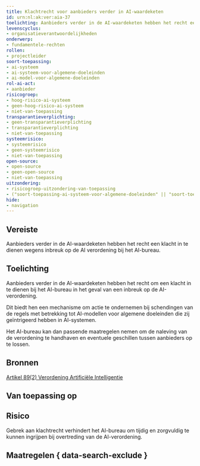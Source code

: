 ```yaml
---
title: Klachtrecht voor aanbieders verder in AI-waardeketen
id: urn:nl:ak:ver:aia-37
toelichting: Aanbieders verder in de AI-waardeketen hebben het recht een klacht in te dienen wegens inbreuk op de AI verordening bij het AI-bureau.
levenscyclus:
- organisatieverantwoordelijkheden
onderwerp:
- fundamentele-rechten
rollen:
- projectleider
soort-toepassing:
- ai-systeem
- ai-systeem-voor-algemene-doeleinden
- ai-model-voor-algemene-doeleinden
rol-ai-act:
- aanbieder
risicogroep:
- hoog-risico-ai-systeem
- geen-hoog-risico-ai-systeem
- niet-van-toepassing
transparantieverplichting: 
- geen-transparantieverplichting
- transparantieverplichting 
- niet-van-toepassing
systeemrisico:
- systeemrisico
- geen-systeemrisico
- niet-van-toepassing
open-source: 
- open-source
- geen-open-source
- niet-van-toepassing
uitzondering: 
- risicogroep-uitzondering-van-toepassing
- ("soort-toepassing-ai-systeem-voor-algemene-doeleinden" || "soort-toepassing-ai-systeem") && "open-source-open-source" && "transparantieverplichting-geen-transparantieverplichting" && "risicogroep-geen-hoog-risico-ai-systeem"
hide:
- navigation
---
```


<!-- tags -->
## Vereiste

Aanbieders verder in de AI-waardeketen hebben het recht een klacht in te dienen wegens inbreuk op de AI verordening bij het AI-bureau.

## Toelichting

Aanbieders verder in de AI-waardeketen hebben het recht om een klacht in te dienen bij het AI-bureau in het geval van een inbreuk op de AI-verordening.

Dit biedt hen een mechanisme om actie te ondernemen bij schendingen van de regels met betrekking tot AI-modellen voor algemene doeleinden die zij geïntrigeerd hebben in AI-systemen.

Het AI-bureau kan dan passende maatregelen nemen om de naleving van de verordening te handhaven en eventuele geschillen tussen aanbieders op te lossen.

## Bronnen

[Artikel 89(2) Verordening Artificiële Intelligentie](https://eur-lex.europa.eu/legal-content/NL/TXT/HTML/?uri=OJ:L_202401689#d1e7817-1-1)

## Van toepassing op

## Risico

Gebrek aan klachtrecht verhindert het AI-bureau om tijdig en zorgvuldig te kunnen ingrijpen bij overtreding van de AI-verordening.

## Maatregelen { data-search-exclude }

<!-- list_maatregelen vereiste/aia-37-recht-klacht-indienen-bij-ai-bureau no-search no-onderwerp no-rol no-levenscyclus -->
